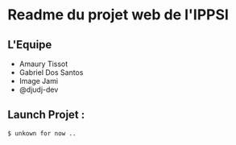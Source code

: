 # Readme du projet web de l'IPPSI

## L'Equipe
- Amaury Tissot
- Gabriel Dos Santos
- Image Jami
- @djudj-dev

## Launch Projet :

```
$ unkown for now ..
```